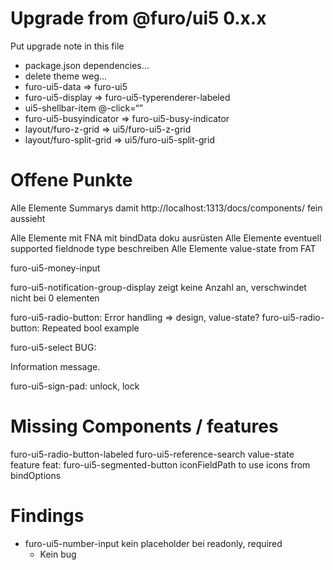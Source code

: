 # Upgrade from @furo/ui5 0.x.x

Put upgrade note in this file

- package.json dependencies...
- delete theme weg...
- furo-ui5-data => furo-ui5
- furo-ui5-display => furo-ui5-typerenderer-labeled
- ui5-shellbar-item @-click=“”
- furo-ui5-busyindicator  => furo-ui5-busy-indicator
- layout/furo-z-grid => ui5/furo-ui5-z-grid
- layout/furo-split-grid => ui5/furo-ui5-split-grid



# Offene Punkte
Alle Elemente Summarys damit http://localhost:1313/docs/components/ fein aussieht

Alle Elemente mit FNA mit bindData doku ausrüsten
Alle Elemente eventuell supported fieldnode type beschreiben
Alle Elemente value-state from FAT


furo-ui5-money-input

furo-ui5-notification-group-display zeigt keine Anzahl an, verschwindet nicht bei 0 elementen


furo-ui5-radio-button: Error handling => design, value-state?
furo-ui5-radio-button: Repeated bool example

furo-ui5-select BUG: <div slot="valueStateMessage">Information message. </div>

furo-ui5-sign-pad: unlock, lock


# Missing Components / features
furo-ui5-radio-button-labeled
furo-ui5-reference-search value-state feature
feat: furo-ui5-segmented-button iconFieldPath to use icons from bindOptions




# Findings
- furo-ui5-number-input kein placeholder bei readonly, required
  - Kein bug 
